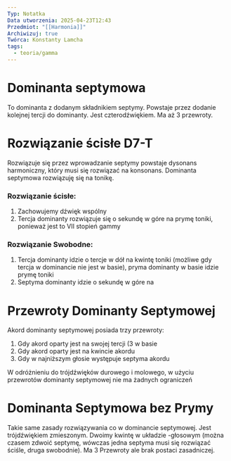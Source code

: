 ```yaml
---
Typ: Notatka
Data utworzenia: 2025-04-23T12:43
Przedmiot: "[[Harmonia]]"
Archiwizuj: true
Twórca: Konstanty Lamcha
tags:
  - teoria/gamma
---
```

# Dominanta septymowa

To dominanta z dodanym składnikiem septymy. Powstaje przez dodanie kolejnej tercji do dominanty. Jest czterodźwiękiem. Ma aż 3 przewroty.

# Rozwiązanie ścisłe D7-T

Rozwiązuje się przez wprowadzanie septymy powstaje dysonans harmoniczny, który musi się rozwiązać na konsonans. Dominanta septymowa rozwiązuję się na tonikę.

### Rozwiązanie ścisłe:

1. Zachowujemy dźwięk wspólny
2. Tercja dominanty rozwiązuje się o sekundę w góre na prymę toniki, ponieważ jest to VII stopień gammy

### Rozwiązanie Swobodne:

1. Tercja dominanty idzie o tercje w dół na kwintę toniki (możliwe gdy tercja w dominancie nie jest w basie), pryma dominanty w basie idzie prymę toniki
2. Septyma dominanty idzie o sekundę w góre na

# Przewroty Dominanty Septymowej

Akord dominanty septymowej posiada trzy przewroty:

1. Gdy akord oparty jest na swojej tercji (3 w basie
2. Gdy akord oparty jest na kwincie akordu
3. Gdy w najniższym głosie występuje septyma akordu

W odróżnieniu do trójdźwięków durowego i molowego, w użyciu przewrotów dominanty septymowej nie ma żadnych ograniczeń

# Dominanta Septymowa bez Prymy

Takie same zasady rozwiązywania co w dominancie septymowej. Jest trójdźwiękiem zmieszonym. Dwoimy kwintę w układzie -głosowym (można czasem zdwoić septymę, wówczas jedna septyma musi się rozwiązać ściśle, druga swobodnie). Ma 3 Przewroty ale brak postaci zasadniczej.